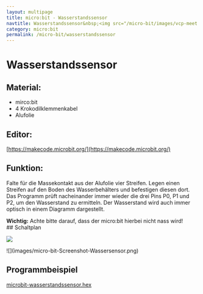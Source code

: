 ```yaml
---
layout: multipage
title: micro:bit - Wasserstandssensor
navtitle: Wasserstandssensor&nbsp;<img src="/micro-bit/images/vcp-meet.png" title="Dieses Angebot kann auch über VCP-Meet genutzt werden.">
category: micro:bit
permalink: /micro-bit/wasserstandssensor
---
```


# Wasserstandssensor

## Material:

+ mirco:bit
+ 4 Krokodilklemmenkabel
+ Alufolie

## Editor:

[https://makecode.microbit.org/](https://makecode.microbit.org/)

## Funktion:

Falte für die Massekontakt aus der Alufolie vier Streifen. Legen
einen Streifen auf den Boden des Wasserbehälters und befestigen diesen dort.
Das Programm prüft nacheinander immer wieder die drei Pins P0, P1 und P2, um den Wasserstand zu ermitteln.
Der Wasserstand wird auch immer optisch in einem Diagramm dargestellt.

<div class="alert alert-info" role="alert">
<b>Wichtig:</b> Achte bitte darauf, dass der micro:bit hierbei nicht nass wird!
</div>

<div style="page-break-after: always;"></div>
## Schaltplan

![](images/wasserstandssensor_Steckplatine.png)
<div style="page-break-after: always;"></div>
![](images/micro-bit-Screenshot-Wassersensor.png)


## Programmbeispiel
[microbit-wasserstandssensor.hex](appendix/microbit-wasserstandssensor.hex)
